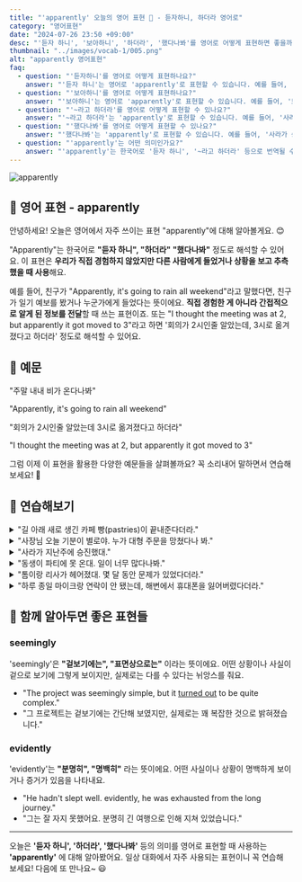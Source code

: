 ```yaml
---
title: "'apparently' 오늘의 영어 표현 🤔 - 듣자하니, 하더라 영어로"
category: "영어표현"
date: "2024-07-26 23:50 +09:00"
desc: "'듣자 하니', '보아하니', '하더라', '했다나봐'를 영어로 어떻게 표현하면 좋을까요? '새로 생긴 카페 빵이 끝내준다더라', '회의가 3시로 바뀌었다나봐' 등을 영어로 표현하는 법을 배워봅시다. 다양한 예문을 통해서 연습하고 본인의 표현으로 만들어 보세요."
thumbnail: "../images/vocab-1/005.png"
alt: "apparently 영어표현"
faq:
  - question: "'듣자하니'를 영어로 어떻게 표현하나요?"
    answer: "'듣자 하니'는 영어로 'apparently'로 표현할 수 있습니다. 예를 들어, '듣자 하니 새로 생긴 카페 빵이 맛있대'는 'Apparently, the bread at the new cafe is delicious'로 말할 수 있습니다."
  - question: "'보아하니'를 영어로 어떻게 표현하나요?"
    answer: "'보아하니'는 영어로 'apparently'로 표현할 수 있습니다. 예를 들어, '보아하니 비가 올 것 같아'는 'Apparently, it's going to rain'로 말할 수 있습니다."
  - question: "'~라고 하더라'를 영어로 어떻게 표현할 수 있나요?"
    answer: "'~라고 하더라'는 'apparently'로 표현할 수 있습니다. 예를 들어, '사라가 승진했다고 하더라'는 'Apparently, Sarah got promoted'로 말할 수 있습니다."
  - question: "'했다나봐'를 영어로 어떻게 표현할 수 있나요?"
    answer: "'했다나봐'는 'apparently'로 표현할 수 있습니다. 예를 들어, '사라가 승진했다나봐'는 'Apparently, Sarah got promoted'로 말할 수 있습니다."
  - question: "'apparently'는 어떤 의미인가요?"
    answer: "'apparently'는 한국어로 '듣자 하니', '~라고 하더라' 등으로 번역될 수 있습니다. 직접 경험하지 않았지만 다른 사람에게 들었거나 상황을 보고 추측했을 때 사용합니다."
---
```


![apparently](../images/vocab-1/v005-1.avif)

## 🌟 영어 표현 - apparently

안녕하세요! 오늘은 영어에서 자주 쓰이는 표현 "apparently"에 대해 알아볼게요. 😊

"Apparently"는 한국어로 **"듣자 하니", "하더라" "했다나봐"** 정도로 해석할 수 있어요. 이 표현은 **우리가 직접 경험하지 않았지만 다른 사람에게 들었거나 상황을 보고 추측했을 때 사용**해요.

예를 들어, 친구가 "Apparently, it's going to rain all weekend"라고 말했다면, 친구가 일기 예보를 봤거나 누군가에게 들었다는 뜻이에요. **직접 경험한 게 아니라 간접적으로 알게 된 정보를 전달**할 때 쓰는 표현이죠. 또는 "I thought the meeting was at 2, but apparently it got moved to 3"라고 하면 '회의가 2시인줄 알았는데, 3시로 옮겨졌다고 하더라' 정도로 해석할 수 있어요.

## 📖 예문

"주말 내내 비가 온다나봐"

"Apparently, it's going to rain all weekend"

"회의가 2시인줄 알았는데 3시로 옮겨졌다고 하더라"

"I thought the meeting was at 2, but apparently it got moved to 3"

그럼 이제 이 표현을 활용한 다양한 예문들을 살펴볼까요? 꼭 소리내어 말하면서 연습해보세요! 🚀

## 💬 연습해보기

<details>
<summary>"길 아래 새로 생긴 카페 빵(pastries)이 끝내준다더라."</summary>
<span>"Apparently, the new cafe down the street has amazing pastries."</span>
</details>

<details>
<summary>"사장님 오늘 기분이 별로야. 누가 대형 주문을 망쳤다나 봐."</summary>
<span>"The boss is in a bad mood today. Apparently, someone messed up a big order."</span>
</details>

<details>
<summary>"사라가 지난주에 승진했대."</summary>
<span>"Apparently, Sarah got promoted last week."</span>
</details>

<details>
<summary>"동생이 파티에 못 온대. 일이 너무 많다나봐."</summary>
<span>"My sister said she's not coming to the party. Apparently, she's got too much work to do."</span>
</details>

<details>
<summary>"톰이랑 리사가 헤어졌대. 몇 달 동안 문제가 있었다더라."</summary>
<span>"I heard Tom and Lisa broke up. Apparently, they'd been having problems for months."</span>
</details>

<details>
<summary>"하루 종일 마이크랑 연락이 안 됐는데, 해변에서 휴대폰을 잃어버렸다더라."</summary>
<span>"I <a href="/blog/연락이-안-됐어-영어표현/">couldn't get in touch with</a> Mike all day. Apparently, he lost his phone at the beach."</span>
</details>

## 🤝 함께 알아두면 좋은 표현들

### seemingly

'seemingly'은 **"겉보기에는", "표면상으로는"** 이라는 뜻이에요. 어떤 상황이나 사실이 겉으로 보기에 그렇게 보이지만, 실제로는 다를 수 있다는 뉘앙스를 줘요.

- "The project was seemingly simple, but it [turned out](/blog/vocab-1/038.turn-out/) to be quite complex."
- "그 프로젝트는 겉보기에는 간단해 보였지만, 실제로는 꽤 복잡한 것으로 밝혀졌습니다."

### evidently

'evidently'는 **"분명히", "명백히"** 라는 뜻이에요. 어떤 사실이나 상황이 명백하게 보이거나 증거가 있음을 나타내요.

- "He hadn't slept well. evidently, he was exhausted from the long journey."
- "그는 잘 자지 못했어요. 분명히 긴 여행으로 인해 지쳐 있었습니다."

---

오늘은 **'듣자 하니', '하더라', '했다나봐'** 등의 의미를 영어로 표현할 때 사용하는 **'apparently'** 에 대해 알아봤어요. 일상 대화에서 자주 사용되는 표현이니 꼭 연습해 보세요! 다음에 또 만나요~ 😃
